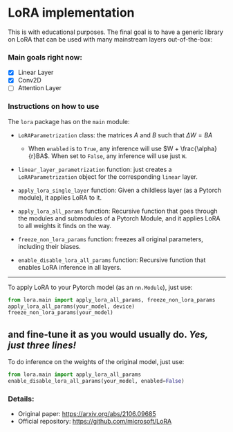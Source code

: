# LoRA implementation

This is with educational purposes.  The final goal is to have a generic library on LoRA that can be used with many mainstream layers out-of-the-box:

### Main goals right now:

- [x] Linear Layer
- [x] Conv2D
- [ ] Attention Layer

### Instructions on how to use

The `lora` package has on the `main` module:
- `LoRAParametrization` class: the matrices $A$ and $B$ such that $\Delta W = BA$
 
  - When `enabled` is to `True`, any inference will use $W + \frac{\alpha}{r}BA$. When set to `False`, any inference will use just `W`. 
- `linear_layer_parametrization` function: just creates a `LoRAParametrization` object for the corresponding `linear` layer.
- `apply_lora_single_layer` function: Given a childless layer (as a Pytorch module), it applies LoRA to it.
- `apply_lora_all_params` function: Recursive function that goes through the modules and submodules of a Pytorch Module, and it applies LoRA to all weights it finds on the way.
- `freeze_non_lora_params` function: freezes all original parameters, including their biases.
- `enable_disable_lora_all_params` function: Recursive function that enables LoRA inference in all layers.

--- 
To apply LoRA to your Pytorch model (as an `nn.Module`), just use:
```Python
from lora.main import apply_lora_all_params, freeze_non_lora_params
apply_lora_all_params(your_model, device)
freeze_non_lora_params(your_model)
```
and fine-tune it as you would usually do.
*Yes, just three lines!*
---

To do inference on the weights of the original model, just use:
```Python
from lora.main import apply_lora_all_params
enable_disable_lora_all_params(your_model, enabled=False)
```


### Details:
- Original paper: https://arxiv.org/abs/2106.09685
- Official repository: https://github.com/microsoft/LoRA
 
